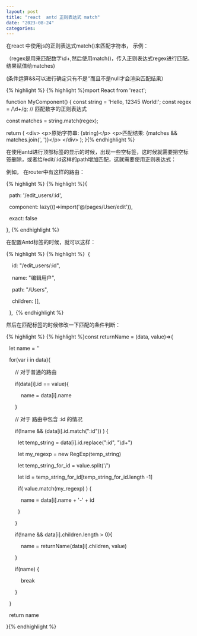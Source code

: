 ```yaml
---
layout: post
title: "react  antd 正则表达式 match"
date: "2023-08-24"
categories: 
---
```

<p>在react 中使用js的正则表达式match()来匹配字符串， 示例：</p>

<p>（regex是用来匹配数字\d+,然后使用match()，传入正则表达式regex进行匹配。结果赋值给matches)</p>

<p>(条件运算&amp;&amp;可以进行确定只有不是&lsquo;&rsquo;而且不是null才会渲染匹配结果）</p>

{% highlight %}
{% highlight %}mport React from &#39;react&#39;;

function MyComponent() {
  const string = &#39;Hello, 12345 World!&#39;;
  const regex = /\d+/g; // 匹配数字的正则表达式

  const matches = string.match(regex);

  return (
    &lt;div&gt;
      &lt;p&gt;原始字符串: {string}&lt;/p&gt;
      &lt;p&gt;匹配结果: {matches &amp;&amp; matches.join(&#39;, &#39;)}&lt;/p&gt;
    &lt;/div&gt;
  );
}{% endhighlight %}

<p>在使用antd进行顶部标签的显示的时候，出现一些空标签，这时候就需要把空标签删除，或者给/edit/:id这样的path增加匹配，这就需要使用正则表达式：</p>

<p>例如， 在router中有这样的路由：</p>

{% highlight %}
{% highlight %}{&nbsp; &nbsp;

&nbsp; path: &#39;/edit_users/:id&#39;,

&nbsp; component: lazy(()=&gt;import(&#39;@/pages/User/edit&#39;)),

&nbsp; exact: false

}, {% endhighlight %}

<p>在配置Antd标签的时候，就可以这样：</p>

{% highlight %}
{% highlight %}&nbsp; {

&nbsp;&nbsp;&nbsp; id: &quot;/edit_users/:id&quot;,

&nbsp;&nbsp;&nbsp; name: &quot;编辑用户&quot;,

&nbsp;&nbsp;&nbsp; path: &quot;/Users&quot;,

&nbsp;&nbsp;&nbsp; children: [],

&nbsp; },&nbsp; {% endhighlight %}

<p>然后在匹配标签的时候修改一下匹配的条件判断：</p>

{% highlight %}
{% highlight %}const returnName = (data, value)=&gt;{

&nbsp; let name = &#39;&#39;

&nbsp; for(var i in data){

&nbsp;&nbsp;&nbsp;&nbsp;&nbsp; // 对于普通的路由

&nbsp;&nbsp;&nbsp;&nbsp;&nbsp; if(data[i].id == value){

&nbsp;&nbsp;&nbsp;&nbsp;&nbsp;&nbsp;&nbsp;&nbsp;&nbsp; name = data[i].name

&nbsp;&nbsp;&nbsp;&nbsp;&nbsp; }

&nbsp;&nbsp;&nbsp;&nbsp;&nbsp; // 对于 路由中包含 :id 的情况

&nbsp;&nbsp;&nbsp;&nbsp;&nbsp; if(!name &amp;&amp; (data[i].id.match(&quot;:id&quot;)) ) {

&nbsp;&nbsp;&nbsp;&nbsp;&nbsp;&nbsp;&nbsp; let temp_string = data[i].id.replace(&quot;:id&quot;, &quot;\\d+&quot;)

&nbsp;&nbsp;&nbsp;&nbsp;&nbsp;&nbsp;&nbsp; let my_regexp = new RegExp(temp_string)

&nbsp;&nbsp;&nbsp;&nbsp;&nbsp;&nbsp;&nbsp; let temp_string_for_id = value.split(&#39;/&#39;)

&nbsp;&nbsp;&nbsp;&nbsp;&nbsp;&nbsp;&nbsp; let id = temp_string_for_id[temp_string_for_id.length -1]

&nbsp;&nbsp;&nbsp;&nbsp;&nbsp;&nbsp;&nbsp; if( value.match(my_regexp) ) {

&nbsp;&nbsp;&nbsp;&nbsp;&nbsp;&nbsp;&nbsp;&nbsp;&nbsp; name = data[i].name + &#39;-&#39; + id

&nbsp;&nbsp;&nbsp;&nbsp;&nbsp;&nbsp;&nbsp; }

&nbsp;&nbsp;&nbsp;&nbsp;&nbsp; }

&nbsp;&nbsp;&nbsp;&nbsp;&nbsp; if(!name &amp;&amp; data[i].children.length &gt; 0){

&nbsp;&nbsp;&nbsp;&nbsp;&nbsp;&nbsp;&nbsp;&nbsp;&nbsp; name = returnName(data[i].children, value)

&nbsp;&nbsp;&nbsp;&nbsp;&nbsp; }

&nbsp;&nbsp;&nbsp;&nbsp;&nbsp; if(name) {

&nbsp;&nbsp;&nbsp;&nbsp;&nbsp;&nbsp;&nbsp;&nbsp;&nbsp; break

&nbsp;&nbsp;&nbsp;&nbsp;&nbsp; }

&nbsp; }

&nbsp; return name

}{% endhighlight %}

